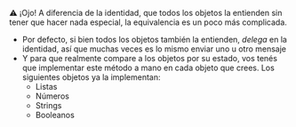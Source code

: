 :warning: ¡Ojo! A diferencia de la identidad, que todos los objetos la entienden sin tener que hacer nada especial, la equivalencia es un poco más complicada. 

* Por defecto, si bien todos los objetos también la entienden, _delega_ en la identidad, así que muchas veces es lo mismo enviar uno u otro mensaje
* Y para que realmente compare a los objetos por su estado, vos tenés que implementar este método a mano en cada objeto que crees. Los siguientes objetos ya la implementan: 
  * Listas
  * Números
  * Strings
  * Booleanos